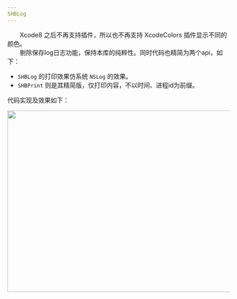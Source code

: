 ```yaml
---
SHBLog
---
```



　　Xcode8 之后不再支持插件，所以也不再支持 XcodeColors 插件显示不同的颜色。
　　<br>
　　剔除保存log日志功能，保持本库的纯粹性。同时代码也精简为两个api，如下：
　　

* `SHBLog` 的打印效果仿系统 `NSLog` 的效果。
* `SHBPrint` 则是其精简版，仅打印内容，不以时间、进程id为前缀。

代码实现及效果如下：


<image src="https://github.com/jiutianhuanpei/SHBLog/raw/master/SHBLog/temp.png" width=805 height=412></image>


